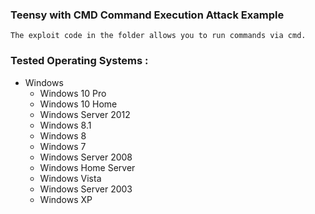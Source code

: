 ### Teensy with CMD Command Execution Attack Example

    The exploit code in the folder allows you to run commands via cmd.

### Tested Operating Systems :

* Windows
    * Windows 10 Pro
    * Windows 10 Home
    * Windows Server 2012
    * Windows 8.1
    * Windows 8
    * Windows 7
    * Windows Server 2008
    * Windows Home Server
    * Windows Vista
    * Windows Server 2003
    * Windows XP
